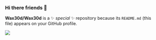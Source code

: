 ### Hi there friends 👋


**Wax30d/Wax30d** is a ✨ _special_ ✨ repository because its `README.md` (this file) appears on your GitHub profile.
<!--
Here are some ideas to get you started:

- 🔭 I’m currently working on ...
- 🌱 I’m currently learning ...
- 👯 I’m looking to collaborate on ...
- 🤔 I’m looking for help with ...
- 💬 Ask me about ...
- 📫 How to reach me: ...
- 😄 Pronouns: ...
- ⚡ Fun fact: ...
-->


<img 
   src="https://github-readme-stats.vercel.app/api?username=Wax30d&show_icons=true&theme=tokyonight" 
/>
